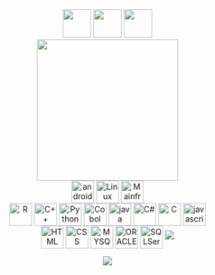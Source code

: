
<div align="center";> <a href = "mailto:jefersonfreitas1313@gmail.com"><img height="50em" src="https://img.shields.io/badge/-Gmail-%23333?style=for-the-badge&logo=gmail&logoColor=white" target="_blank"></a>
  <a href="https://www.linkedin.com/in/jeferson-freitas-da-silva-644564171/" target="_blank"><img height="50em" src="https://img.shields.io/badge/-LinkedIn-%230077B5?style=for-the-badge&logo=linkedin&logoColor=white" target="_blank"></a>
<a href="https://wa.me/+5511969801105" target="_blank"><img height="50em" src="https://img.shields.io/badge/-Whatsapp-%2391205?style=for-the-badge&logo=whatsapp&logoColor=white" target="_blank"></a> <div/>
	
<div align="center">
    <img height="250em" src="https://github-readme-stats.vercel.app/api?username=JefersonFreitasdaSilva&show_icons=true&theme=dracula&include_all_commits=true&count_private=true"/>
   
</div>


<div style="display: inline_block">

  

<img height="40em" align="center" alt="android" src="https://img.shields.io/badge/Android-239120?style=for-the-badge&logo=android&logoColor=white"/>
<img height="40em" align="center" alt="Linux" src="https://img.shields.io/badge/Linux-000000?style=for-the-badge&logo=linux&logoColor=white"/>
<img height="40em" align="center" alt="Mainframe" src="https://img.shields.io/badge/Mainframe-4169E1?style=for-the-badge&logo=Mainframe&logoColor=white"/></br>
<img height="40em" align="center" alt="R" src="https://img.shields.io/badge/R-000000?style=for-the-badge&logo=R&logoColor=white"/>
<img height="40em" align="center" alt="C++" src="https://img.shields.io/badge/C%2B%2B-00599C?style=for-the-badge&logo=c%2B%2B&logoColor=white"/>
<img height="40em" align="center" alt="Python" src="https://img.shields.io/badge/Python-000000?style=for-the-badge&logo=Python&logoColor=white"/>
<img height="40em" align="center" alt="Cobol" src="https://img.shields.io/badge/Cobol-4169E1?style=for-the-badge&logo=Cobol&logoColor=white"/>
<img height="40em" align="center" alt="java" src="https://img.shields.io/badge/Java-FF0000?style=for-the-badge&logo=java&logoColor=black"/>
<img height="40em" align="center" alt="C#" src="https://img.shields.io/badge/C%23-8A2BE2?style=for-the-badge&logo=c-sharp&logoColor=white"/>
<img height="40em" align="center" alt="C" src="https://img.shields.io/badge/C-00599C?style=for-the-badge&logo=c&logoColor=white"/>
<img height="40em" align="center" alt="javascript" src="https://img.shields.io/badge/JavaScript-F7DF1E?style=for-the-badge&logo=javascript&logoColor=black"/></br>
<img height="40em" align="center" alt="HTML" src="https://img.shields.io/badge/HTML-FF4500?style=for-the-badge&logo=html5&logoColor=white"/>
<img height="40em" align="center" alt="CSS" src="https://img.shields.io/badge/CSS-00599C?&style=for-the-badge&logo=css3&logoColor=white"/>
<img height="40em" align="center" alt="MYSQL" src="https://img.shields.io/badge/MySQL-D2691E?style=for-the-badge&logo=mysql&logoColor=white"/>
<img height="40em" align="center" alt="ORACLESQL" src="https://img.shields.io/badge/OracleSQL-FF0000?style=for-thebadge&logo=oracle&logoColor=white"/>
<img height="40em" align="center" alt="SQLServer" src="https://img.shields.io/badge/SQL%20Server-666666?style=for-the-badge&logo=MicrosoftSQLServer&logoColor=white"/>
<img src="https://github.com/JefersonFreitasdaSilva/JefersonFreitasdaSilva/blob/main/lofi%20sad%20gif.gif">
<p align="center">   <img alingn="center" src="https://profile-counter.glitch.me/JefersonFreitasdaSilva/count.svg" /></p>


	

